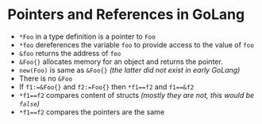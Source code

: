 # Pointers and References in GoLang

- `*Foo` in a type definition is a pointer to `Foo`
- `*foo` dereferences the variable `foo` to provide access to the value of `foo`
- `&foo` returns the address of `foo`
- `&Foo{}` allocates memory for an object and returns the pointer.
- `new(Foo)` is same as `&Foo{}` _(the latter did not exist in early GoLang)_ 
- There is no `&Foo` 
- If `f1:=&Foo{}` and `f2:=Foo{}` then `*f1==f2` and `f1==&f2`
- `*f1==f2` compares content of structs _(mostly they are not, this would be `false`)_
- `*f1==f2` compares the pointers are the same




